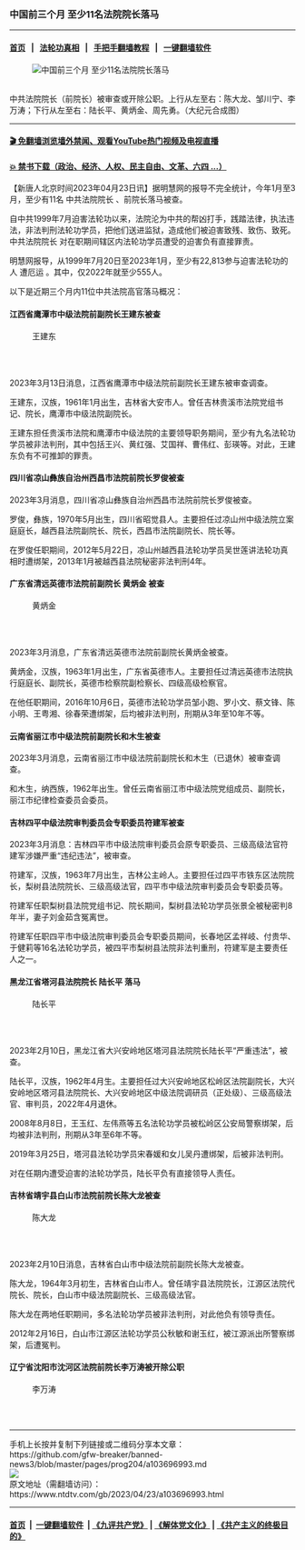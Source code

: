 ### 中国前三个月 至少11名法院院长落马
------------------------

#### [首页](https://github.com/gfw-breaker/banned-news3/blob/master/README.md) &nbsp;&nbsp;|&nbsp;&nbsp; [法轮功真相](https://github.com/begood0513/basic/blob/master/README.md)  &nbsp;&nbsp;|&nbsp;&nbsp; [手把手翻墙教程](https://github.com/gfw-breaker/guides/wiki)  &nbsp;&nbsp;|&nbsp;&nbsp; [一键翻墙软件](https://github.com/gfw-breaker/nogfw/blob/master/README.md)  



<div><div class="featured_image">
 <figure>
  <img alt="中国前三个月 至少11名法院院长落马" src="https://i.ntdtv.com/assets/uploads/2023/04/id103697015-Untitled-2.png"/>
 </figure><br/>
 <span class="caption">
  中共法院院长（前院长）被审查或开除公职。上行从左至右：陈大龙、邹川宁、李万涛；下行从左至右：陆长平、黄炳金、周先勇。（大纪元合成图）
 </span>
</div>
</div><hr/>

#### [ 🎬  免翻墙浏览墙外禁闻、观看YouTube热门视频及电视直播](https://github.com/gfw-breaker/HelloWorld)

#### [ 💥  禁书下载（政治、经济、人权、民主自由、文革、六四 ...）](https://github.com/gfw-breaker/books/blob/master/README.md)

<div><div class="post_content" itemprop="articleBody">
 <p>
  【新唐人北京时间2023年04月23日讯】据明慧网的报导不完全统计，今年1月至3月，至少有11名
  <ok href="https://www.ntdtv.com/gb/中共法院院长.htm">
   中共法院院长
  </ok>
  、前院长落马被查。
 </p>
 <p>
  自中共1999年7月迫害法轮功以来，法院沦为中共的帮凶打手，践踏法律，执法违法，非法判刑法轮功学员，把他们送进监狱，造成他们被迫害致残、致伤、致死。
  <ok href="https://www.ntdtv.com/gb/中共法院院长.htm">
   中共法院院长
  </ok>
  对在职期间辖区内法轮功学员遭受的迫害负有直接罪责。
 </p>
 <p>
  明慧网报导，从1999年7月20日至2023年1月，至少有22,813参与迫害法轮功的人
  <ok href="https://www.ntdtv.com/gb/遭厄运.htm">
   遭厄运
  </ok>
  。其中，仅2022年就至少555人。
 </p>
 <p>
  以下是近期三个月内11位中共法院高官落马概况：
 </p>
 <h4>
  <b>
   江西省鹰潭市中级法院前副院长王建东被查
  </b>
 </h4>
 <figure aria-describedby="caption-attachment-13978426" class="wp-caption alignleft" id="attachment_13978426">
  <ok href="https://i.epochtimes.com/assets/uploads/2023/04/id13978426-2023-3-27-ebao-case01.jpg" rel="noopener" target="_blank">
   <img alt="" class="wp-image-13978426" src="https://i.epochtimes.com/assets/uploads/2023/04/id13978426-2023-3-27-ebao-case01.jpg"/>
  </ok>
  <br/><figcaption class="wp-caption-text" id="caption-attachment-13978426">
   王建东
  </figcaption><br/>
 </figure><br/>
 <p>
 </p>
 <p>
 </p>
 <p>
 </p>
 <p>
 </p>
 <p>
  2023年3月13日消息，江西省鹰潭市中级法院前副院长王建东被审查调查。
 </p>
 <p>
  王建东，汉族，1961年1月出生，吉林省大安市人。曾任吉林贵溪市法院党组书记、院长，鹰潭市中级法院副院长。
 </p>
 <p>
  王建东担任贵溪市法院和鹰潭市中级法院的主要领导职务期间，至少有九名法轮功学员被非法判刑，其中包括王兴、黄红强、艾国祥、曹伟红、彭瑛等。对此，王建东负有不可推卸的罪责。
 </p>
 <h4>
  <b>
   四川省凉山彝族自治州西昌市法院前院长罗俊被查
  </b>
 </h4>
 <p>
  2023年3月消息，四川省凉山彝族自治州西昌市法院前院长罗俊被查。
 </p>
 <p>
  罗俊，彝族，1970年5月出生，四川省昭觉县人。主要担任过凉山州中级法院立案庭庭长，越西县法院副院长、院长，西昌市法院副院长、院长等。
 </p>
 <p>
  在罗俊任职期间，2012年5月22日，凉山州越西县法轮功学员吴世莲讲法轮功真相时遭绑架，2013年1月被越西县法院秘密非法判刑4年。
 </p>
 <h4>
  <b>
   广东省清远英德市法院前副院长
   <ok href="https://www.ntdtv.com/gb/黄炳金.htm">
    黄炳金
   </ok>
   被查
  </b>
 </h4>
 <figure aria-describedby="caption-attachment-13978457" class="wp-caption alignleft" id="attachment_13978457">
  <ok href="https://i.epochtimes.com/assets/uploads/2023/04/id13978457-2023-3-27-ebao-case02.jpg" rel="noopener" target="_blank">
   <img alt="" class="wp-image-13978457" src="https://i.epochtimes.com/assets/uploads/2023/04/id13978457-2023-3-27-ebao-case02.jpg"/>
  </ok>
  <br/><figcaption class="wp-caption-text" id="caption-attachment-13978457">
   <ok href="https://www.ntdtv.com/gb/黄炳金.htm">
    黄炳金
   </ok>
  </figcaption><br/>
 </figure><br/>
 <p>
 </p>
 <p>
 </p>
 <p>
 </p>
 <p>
 </p>
 <p>
  2023年3月消息，广东省清远英德市法院前副院长黄炳金被查。
 </p>
 <p>
  黄炳金，汉族，1963年1月出生，广东省英德市人。主要担任过清远英德市法院执行庭庭长、副院长，英德市检察院副检察长、四级高级检察官。
 </p>
 <p>
  在他任职期间，2016年10月6日，英德市法轮功学员邹小跑、罗小文、蔡文锋、陈小明、王粤湘、徐春荣遭绑架，后均被非法判刑，刑期从3年至10年不等。
 </p>
 <h4>
  <b>
   云南省丽江市中级法院前副院长和木生被查
  </b>
 </h4>
 <p>
  2023年3月消息，云南省丽江市中级法院前副院长和木生（已退休）被审查调查。
 </p>
 <p>
  和木生，纳西族，1962年出生。曾任云南省丽江市中级法院党组成员、副院长，丽江市纪律检查委员会委员。
 </p>
 <h4>
  吉林四平中级法院审判委员会专职委员符建军被查
 </h4>
 <p>
  2023年3月消息：吉林四平市中级法院审判委员会原专职委员、三级高级法官符建军涉嫌严重“违纪违法”，被审查。
 </p>
 <p>
  符建军，汉族，1963年7月出生，吉林公主岭人。主要担任过四平市铁东区法院院长，梨树县法院院长、三级高级法官，四平市中级法院审判委员会专职委员等。
 </p>
 <p>
  符建军任职梨树县法院党组书记、院长期间，梨树县法轮功学员张景全被秘密判8年半，妻子刘金茹含冤离世。
 </p>
 <p>
  符建军任职四平市中级法院审判委员会专职委员期间，长春地区孟祥岐、付贵华、于健莉等16名法轮功学员，被四平市梨树县法院非法判重刑，符建军是主要责任人之一。
 </p>
 <h4>
  黑龙江省塔河县法院院长
  <ok href="https://www.ntdtv.com/gb/陆长平.htm">
   陆长平
  </ok>
  落马
 </h4>
 <figure aria-describedby="caption-attachment-13978473" class="wp-caption alignleft" id="attachment_13978473">
  <ok href="https://i.epochtimes.com/assets/uploads/2023/04/id13978473-2023-3-14-203058-0.jpg" rel="noopener" target="_blank">
   <img alt="" class="wp-image-13978473" src="https://i.epochtimes.com/assets/uploads/2023/04/id13978473-2023-3-14-203058-0.jpg"/>
  </ok>
  <br/><figcaption class="wp-caption-text" id="caption-attachment-13978473">
   <ok href="https://www.ntdtv.com/gb/陆长平.htm">
    陆长平
   </ok>
  </figcaption><br/>
 </figure><br/>
 <p>
 </p>
 <p>
 </p>
 <p>
 </p>
 <p>
 </p>
 <p>
  2023年2月10日，黑龙江省大兴安岭地区塔河县法院院长陆长平“严重违法”，被查。
 </p>
 <p>
  陆长平，汉族，1962年4月生。主要担任过大兴安岭地区松岭区法院副院长，大兴安岭地区塔河县法院院长、大兴安岭地区中级法院调研员（正处级）、三级高级法官、审判员，2022年4月退休。
 </p>
 <p>
  2008年8月8日，王玉红、左伟燕等五名法轮功学员被松岭区公安局警察绑架，后均被非法判刑，刑期从3年至6年不等。
 </p>
 <p>
  2019年3月25日，塔河县法轮功学员宋春媛和女儿吴丹遭绑架，后被非法判刑。
 </p>
 <p>
  对在任期内遭受迫害的法轮功学员，陆长平负有直接领导人责任。
 </p>
 <h4>
  <b>
   吉林省靖宇县白山市法院前院长陈大龙被查
  </b>
 </h4>
 <figure aria-describedby="caption-attachment-13978479" class="wp-caption alignleft" id="attachment_13978479">
  <ok href="https://i.epochtimes.com/assets/uploads/2023/04/id13978479-2023-3-11-195655-0.jpg" rel="noopener" target="_blank">
   <img alt="" class="wp-image-13978479" src="https://i.epochtimes.com/assets/uploads/2023/04/id13978479-2023-3-11-195655-0.jpg"/>
  </ok>
  <br/><figcaption class="wp-caption-text" id="caption-attachment-13978479">
   陈大龙
  </figcaption><br/>
 </figure><br/>
 <p>
 </p>
 <p>
 </p>
 <p>
 </p>
 <p>
 </p>
 <p>
  2023年2月10日消息，吉林省白山市中级法院前副院长陈大龙被查。
 </p>
 <p>
  陈大龙，1964年3月初生，吉林省白山市人。曾任靖宇县法院院长，江源区法院代院长、院长，白山市中级法院副院长、三级高级法官。
 </p>
 <p>
  陈大龙在两地任职期间，多名法轮功学员被非法判刑，对此他负有领导责任。
 </p>
 <p>
  2012年2月16日，白山市江源区法轮功学员公秋敏和谢玉红，被江源派出所警察绑架，后遭冤判。
 </p>
 <h4>
  <b>
   辽宁省沈阳市沈河区法院前院长李万涛被开除公职
  </b>
 </h4>
 <figure aria-describedby="caption-attachment-13978480" class="wp-caption alignleft" id="attachment_13978480">
  <ok href="https://i.epochtimes.com/assets/uploads/2023/04/id13978480-2023-3-11-195655-1.jpg" rel="noopener" target="_blank">
   <img alt="" class="wp-image-13978480" src="https://i.epochtimes.com/assets/uploads/2023/04/id13978480-2023-3-11-195655-1.jpg"/>
  </ok>
  <br/><figcaption class="wp-caption-text" id="caption-attachment-13978480">
   李万涛
  </figcaption><br/>
 </figure><br/>
</div></div>
<hr/>
手机上长按并复制下列链接或二维码分享本文章：<br/>
https://github.com/gfw-breaker/banned-news3/blob/master/pages/prog204/a103696993.md <br/>
<a href='https://github.com/gfw-breaker/banned-news3/blob/master/pages/prog204/a103696993.md'><img src='https://github.com/gfw-breaker/banned-news3/blob/master/pages/prog204/a103696993.md.png'/></a> <br/>
原文地址（需翻墙访问）：https://www.ntdtv.com/gb/2023/04/23/a103696993.html


------------------------
#### [首页](https://github.com/gfw-breaker/banned-news3/blob/master/README.md) &nbsp;|&nbsp; [一键翻墙软件](https://github.com/gfw-breaker/nogfw/blob/master/README.md) &nbsp;| [《九评共产党》](https://github.com/gfw-breaker/9ping.md/blob/master/README.md#九评之一评共产党是什么) | [《解体党文化》](https://github.com/gfw-breaker/jtdwh.md/blob/master/README.md) | [《共产主义的终极目的》](https://github.com/gfw-breaker/gczydzjmd.md/blob/master/README.md)


<img src='http://gfw-breaker.win/banned-news3/pages/prog204/a103696993.md' width='0px' height='0px'/>